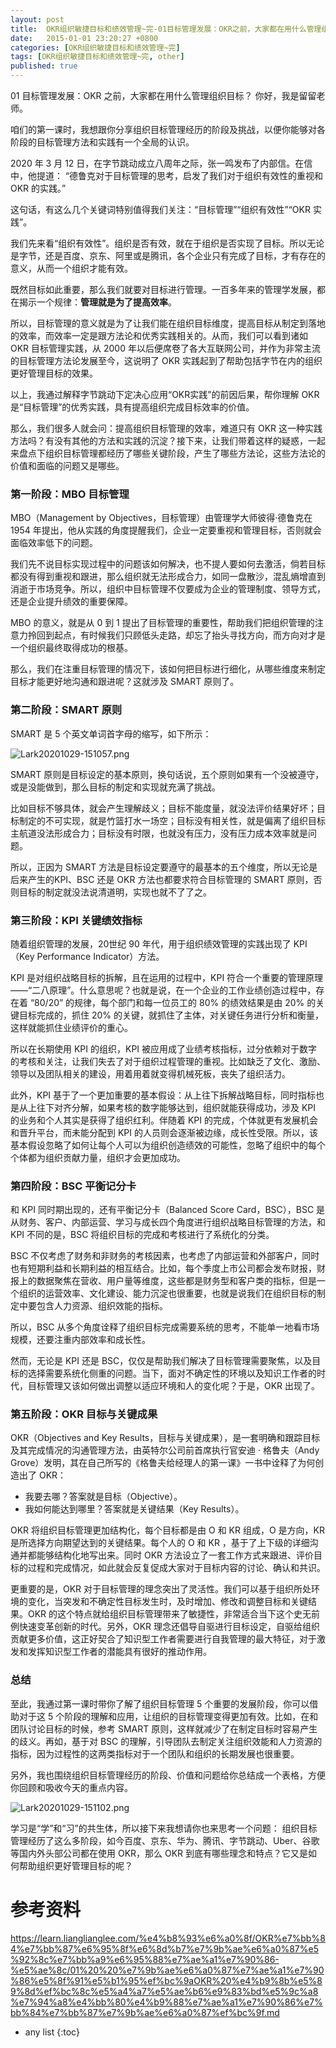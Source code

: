 ```yaml
---
layout: post
title:  OKR组织敏捷目标和绩效管理~完-01目标管理发展：OKR之前，大家都在用什么管理组织目标？
date:   2015-01-01 23:20:27 +0800
categories: [OKR组织敏捷目标和绩效管理~完]
tags: [OKR组织敏捷目标和绩效管理~完, other]
published: true
---
```




01 目标管理发展：OKR 之前，大家都在用什么管理组织目标？
你好，我是留留老师。

咱们的第一课时，我想跟你分享组织目标管理经历的阶段及挑战，以便你能够对各阶段的目标管理方法和实践有一个全局的认识。

2020 年 3 月 12 日，在字节跳动成立八周年之际，张一鸣发布了内部信。在信中，他提道：
“德鲁克对于目标管理的思考，启发了我们对于组织有效性的重视和 OKR 的实践。”

这句话，有这么几个关键词特别值得我们关注：“目标管理”“组织有效性”“OKR 实践”。

我们先来看“组织有效性”。组织是否有效，就在于组织是否实现了目标。所以无论是字节，还是百度、京东、阿里或是腾讯，各个企业只有完成了目标，才有存在的意义，从而一个组织才能有效。

既然目标如此重要，那么我们就要对目标进行管理。一百多年来的管理学发展，都在揭示一个规律：**管理就是为了提高效率**。

所以，目标管理的意义就是为了让我们能在组织目标维度，提高目标从制定到落地的效率，而效率一定是跟方法论和优秀实践相关的。从而，我们可以看到诸如 OKR 目标管理实践，从 2000 年以后便席卷了各大互联网公司，并作为非常主流的目标管理方法论发展至今，这说明了 OKR 实践起到了帮助包括字节在内的组织更好管理目标的效果。

以上，我通过解释字节跳动下定决心应用“OKR实践”的前因后果，帮你理解 OKR 是“目标管理”的优秀实践，具有提高组织完成目标效率的价值。

那么，我们很多人就会问：提高组织目标管理的效率，难道只有 OKR 这一种实践方法吗？有没有其他的方法和实践的沉淀？接下来，让我们带着这样的疑惑，一起来盘点下组织目标管理都经历了哪些关键阶段，产生了哪些方法论，这些方法论的价值和面临的问题又是哪些。

### 第一阶段：MBO 目标管理

MBO（Management by Objectives，目标管理）由管理学大师彼得·德鲁克在 1954 年提出，他从实践的角度提醒我们，企业一定要重视和管理目标，否则就会面临效率低下的问题。

我们先不说目标实现过程中的问题该如何解决，也不提人要如何去激活，倘若目标都没有得到重视和跟进，那么组织就无法形成合力，如同一盘散沙，混乱熵增直到消逝于市场竞争。所以，组织中目标管理不仅要成为企业的管理制度、领导方式，还是企业提升绩效的重要保障。

MBO 的意义，就是从 0 到 1 提出了目标管理的重要性，帮助我们把组织管理的注意力拎回到起点，有时候我们只顾低头走路，却忘了抬头寻找方向，而方向对才是一个组织最终取得成功的根基。

那么，我们在注重目标管理的情况下，该如何把目标进行细化，从哪些维度来制定目标才能更好地沟通和跟进呢？这就涉及 SMART 原则了。

### 第二阶段：SMART 原则

SMART 是 5 个英文单词首字母的缩写，如下所示：

![Lark20201029-151057.png](https://learn.lianglianglee.com/%e4%b8%93%e6%a0%8f/OKR%e7%bb%84%e7%bb%87%e6%95%8f%e6%8d%b7%e7%9b%ae%e6%a0%87%e5%92%8c%e7%bb%a9%e6%95%88%e7%ae%a1%e7%90%86-%e5%ae%8c/assets/CgqCHl-aa2SABohFAAGrI3D5_pc541.png)

SMART 原则是目标设定的基本原则，换句话说，五个原则如果有一个没被遵守，或是没能做到，那么目标的制定和实现就充满了挑战。

比如目标不够具体，就会产生理解歧义；目标不能度量，就没法评价结果好坏；目标制定的不可实现，就是竹篮打水一场空；目标没有相关性，就是偏离了组织目标主航道没法形成合力；目标没有时限，也就没有压力，没有压力成本效率就是问题。

所以，正因为 SMART 方法是目标设定要遵守的最基本的五个维度，所以无论是后来产生的KPI、BSC 还是 OKR 方法也都要求符合目标管理的 SMART 原则，否则目标的制定就没法说清道明，实现也就不了了之。

### 第三阶段：KPI 关键绩效指标

随着组织管理的发展，20世纪 90 年代，用于组织绩效管理的实践出现了 KPI（Key Performance Indicator）方法。

KPI 是对组织战略目标的拆解，且在运用的过程中，KPI 符合一个重要的管理原理——“二八原理”。什么意思呢？也就是说，在一个企业的工作业绩创造过程中，存在着 “80/20” 的规律，每个部门和每一位员工的 80% 的绩效结果是由 20% 的关键目标完成的，抓住 20% 的关键，就抓住了主体，对关键任务进行分析和衡量，这样就能抓住业绩评价的重心。

所以在长期使用 KPI 的组织，KPI 被应用成了业绩考核指标，过分依赖对于数字的考核和关注，让我们失去了对于组织过程管理的重视。比如缺乏了文化、激励、领导以及团队相关的建设，用着用着就变得机械死板，丧失了组织活力。

此外，KPI 基于了一个更加重要的基本假设：从上往下拆解战略目标，同时指标也是从上往下对齐分解，如果考核的数字能够达到，组织就能获得成功，涉及 KPI 的业务和个人其实是获得了组织红利。伴随着 KPI 的完成，个体就更有发展机会和晋升平台，而未能分配到 KPI 的人员则会逐渐被边缘，成长性受限。所以，该基本假设忽略了如何让每个人可以为组织创造绩效的可能性，忽略了组织中的每个个体都为组织贡献力量，组织才会更加成功。

### 第四阶段：BSC 平衡记分卡

和 KPI 同时期出现的，还有平衡记分卡（Balanced Score Card，BSC），BSC 是从财务、客户、内部运营、学习与成长四个角度进行组织战略目标管理的方法，和 KPI 不同的是，BSC 将组织目标的完成和考核进行了系统化的分类。

BSC 不仅考虑了财务和非财务的考核因素，也考虑了内部运营和外部客户，同时也有短期利益和长期利益的相互结合。比如，每个季度上市公司都会发布财报，财报上的数据聚焦在营收、用户量等维度，这些都是财务型和客户类的指标，但是一个组织的运营效率、文化建设、能力沉淀也很重要，也就是说我们在组织目标的制定中要包含人力资源、组织效能的指标。

所以，BSC 从多个角度诠释了组织目标完成需要系统的思考，不能单一地看市场规模，还要注重内部效率和成长性。

然而，无论是 KPI 还是 BSC，仅仅是帮助我们解决了目标管理需要聚焦，以及目标的选择需要系统化侧重的问题。当下，面对不确定性的环境以及知识工作者的时代，目标管理又该如何做出调整以适应环境和人的变化呢？于是，OKR 出现了。

### 第五阶段：OKR 目标与关键成果

OKR（Objectives and Key Results，目标与关键成果），是一套明确和跟踪目标及其完成情况的沟通管理方法，由英特尔公司前首席执行官安迪 · 格鲁夫（Andy Grove）发明，其在自己所写的《格鲁夫给经理人的第一课》一书中诠释了为何创造出了 OKR：
* 我要去哪？答案就是目标（Objective）。
* 我如何能达到哪里？答案就是关键结果（Key Results）。

OKR 将组织目标管理更加结构化，每个目标都是由 O 和 KR 组成，O 是方向，KR 是所选择方向期望达到的关键结果。每个人的 O 和 KR ，基于了上下级的详细沟通并都能够结构化地写出来。同时 OKR 方法设立了一套工作方式来跟进、评价目标的过程和完成情况，如此就会反复促成大家对于目标内容的讨论、确认和共识。

更重要的是，OKR 对于目标管理的理念突出了灵活性。我们可以基于组织所处环境的变化，当突发和不确定性目标发生时，及时增加、修改和调整目标和关键结果。OKR 的这个特点就给组织目标管理带来了敏捷性，非常适合当下这个史无前例快速变革创新的时代。另外，OKR 理念还倡导自驱进行目标设定，自驱给组织贡献更多价值，这正好契合了知识型工作者需要进行自我管理的最大特征，对于激发和发挥知识型工作者的潜能具有很好的推动作用。

### 总结

至此，我通过第一课时带你了解了组织目标管理 5 个重要的发展阶段，你可以借助对于这 5 个阶段的理解和应用，让组织的目标管理变得更加有效。比如，在和团队讨论目标的时候，参考 SMART 原则，这样就减少了在制定目标时容易产生的歧义。再如，基于对 BSC 的理解，引导团队去制定关注组织效能和人力资源的指标，因为过程性的这两类指标对于一个团队和组织的长期发展也很重要。

另外，我也围绕组织目标管理经历的阶段、价值和问题给你总结成一个表格，方便你回顾和吸收今天的重点内容。

![Lark20201029-151102.png](https://learn.lianglianglee.com/%e4%b8%93%e6%a0%8f/OKR%e7%bb%84%e7%bb%87%e6%95%8f%e6%8d%b7%e7%9b%ae%e6%a0%87%e5%92%8c%e7%bb%a9%e6%95%88%e7%ae%a1%e7%90%86-%e5%ae%8c/assets/CgqCHl-aa1mATvNLAAEig3NRpwg094.png)

学习是“学”和“习”的共生体，所以接下来我想请你也来思考一个问题：
组织目标管理经历了这么多阶段，如今百度、京东、华为、腾讯、字节跳动、Uber、谷歌等国内外头部公司都在使用 OKR，那么 OKR 到底有哪些理念和特点？它又是如何帮助组织更好管理目标的呢？




# 参考资料

https://learn.lianglianglee.com/%e4%b8%93%e6%a0%8f/OKR%e7%bb%84%e7%bb%87%e6%95%8f%e6%8d%b7%e7%9b%ae%e6%a0%87%e5%92%8c%e7%bb%a9%e6%95%88%e7%ae%a1%e7%90%86-%e5%ae%8c/01%20%20%e7%9b%ae%e6%a0%87%e7%ae%a1%e7%90%86%e5%8f%91%e5%b1%95%ef%bc%9aOKR%20%e4%b9%8b%e5%89%8d%ef%bc%8c%e5%a4%a7%e5%ae%b6%e9%83%bd%e5%9c%a8%e7%94%a8%e4%bb%80%e4%b9%88%e7%ae%a1%e7%90%86%e7%bb%84%e7%bb%87%e7%9b%ae%e6%a0%87%ef%bc%9f.md

* any list
{:toc}
